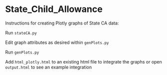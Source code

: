 # State_Child_Allowance

Instructions for creating Plotly graphs of State CA data:

Run `stateCA.py`

Edit graph attributes as desired within `genPlots.py`

Run `genPlots.py`

Add `html_plotly.html` to an existing html file to integrate the graphs or open `output.html` to see an example integration
